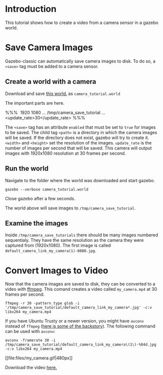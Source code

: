 # Introduction
This tutorial shows how to create a video from a camera sensor in a gazebo world.

# Save Camera Images
Gazebo-classic can automatically save camera images to disk.
To do so, a `<save>` tag must be added to a camera sensor.

## Create a world with a camera
Download and save [this world.](http://github.com/osrf/gazebo_tutorials/raw/master/camera_save/files/camera_tutorial.world) as `camera_tutorial.world`

<include from='/#include/' src='http://github.com/osrf/gazebo_tutorials/raw/master/camera_save/files/camera_tutorial.world' />


The important parts are here.

%%%
<sensor name="my_camera">
  <camera>
    <image>
      <width>1920</width>
      <height>1080</height>
    </image>
    ...
    <save enabled="true">
      <path>/tmp/camera_save_tutorial</path>
    </save>
    ...
    <update_rate>30</update_rate>
  </camera>
</sensor>
%%%

The `<save>` tag has an attribute `enabled` that must be set to `true` for images to be saved.
The child tag `<path>` is a directory in which the camera images will be saved.
If the directory does not exist, gazebo will try to create it.
`<width>` and `<height>` set the resolution of the images.
`update_rate` is the number of images per second that will be saved.
This camera will output images with 1920x1080 resolution at 30 frames per second.

## Run the world
Navigate to the folder where the world was downloaded and start gazebo.

`gazebo --verbose camera_tutorial.world`

Close gazebo after a few seconds.

The world above will save images to `/tmp/camera_save_tutorial`.

## Examine the images
Inside `/tmp/camera_save_tutorials` there should be many images numbered sequentialy.
They have the same resolution as the camera they were captured from (1920x1080).
The first image is called `default_camera_link_my_camera(1)-0000.jpg`.

# Convert Images to Video
Now that the camera images are saved to disk, they can be converted to a video with [ffmpeg](https://ffmpeg.org/ffmpeg.html).
This comand creates a video called `my_camera.mp4` at 30 frames per second.

```
ffmpeg -r 30 -pattern_type glob -i '/tmp/camera_save_tutorial/default_camera_link_my_camera*.jpg' -c:v libx264 my_camera.mp4
```

If you have Ubuntu Trusty or a newer version, you might have `avconv` instead of `ffmpeg`
([here is some of the backstory](https://en.wikipedia.org/wiki/Libav#Fork_from_FFmpeg)).
The following command can be used with `avconv`:

```
avconv -framerate 30 -i /tmp/camera_save_tutorial/default_camera_link_my_camera\(1\)-%04d.jpg -c:v libx264 my_camera.mp4
```

[[file:files/my_camera.gif|480px]]

Download the video [here.](http://github.com/osrf/gazebo_tutorials/raw/master/camera_save/files/my_camera.mp4)
